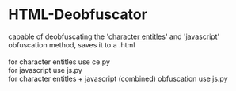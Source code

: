 # HTML-Deobfuscator

capable of deobfuscating the '[character entitles](https://www.wmtips.com/tools/html-obfuscator)' and '[javascript](https://www.wmtips.com/tools/html-obfuscator)' obfuscation method, saves it to a .html<br><br>
for character entitles use ce.py<br>
for javascript use js.py<br>
for character entitles + javascript (combined) obfuscation use js.py

